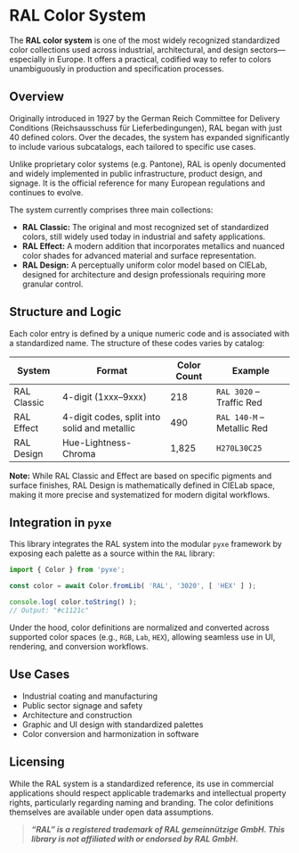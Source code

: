 # RAL Color System

The **RAL color system** is one of the most widely recognized standardized color collections used across industrial, architectural, and design sectors—especially in Europe. It offers a practical, codified way to refer to colors unambiguously in production and specification processes.

## Overview

Originally introduced in 1927 by the German Reich Committee for Delivery Conditions (Reichsausschuss für Lieferbedingungen), RAL began with just 40 defined colors. Over the decades, the system has expanded significantly to include various subcatalogs, each tailored to specific use cases.

Unlike proprietary color systems (e.g. Pantone), RAL is openly documented and widely implemented in public infrastructure, product design, and signage. It is the official reference for many European regulations and continues to evolve.

The system currently comprises three main collections:

- **RAL Classic:** The original and most recognized set of standardized colors, still widely used today in industrial and safety applications.
- **RAL Effect:** A modern addition that incorporates metallics and nuanced color shades for advanced material and surface representation.
- **RAL Design:** A perceptually uniform color model based on CIELab, designed for architecture and design professionals requiring more granular control.

## Structure and Logic

Each color entry is defined by a unique numeric code and is associated with a standardized name. The structure of these codes varies by catalog:

| System      | Format                                       | Color Count | Example                    |
| ----------- | -------------------------------------------- | ----------- | -------------------------- |
| RAL Classic | 4-digit (1xxx–9xxx)                          |         218 | `RAL 3020` – Traffic Red   |
| RAL Effect  | 4-digit codes, split into solid and metallic |         490 | `RAL 140-M` – Metallic Red |
| RAL Design  | Hue-Lightness-Chroma                         |       1,825 | `H270L30C25`               |

**Note:** While RAL Classic and Effect are based on specific pigments and surface finishes, RAL Design is mathematically defined in CIELab space, making it more precise and systematized for modern digital workflows.

## Integration in `pyxe`

This library integrates the RAL system into the modular `pyxe` framework by exposing each palette as a source within the `RAL` library:

```ts
import { Color } from 'pyxe';

const color = await Color.fromLib( 'RAL', '3020', [ 'HEX' ] );

console.log( color.toString() );
// Output: "#c1121c"
```

Under the hood, color definitions are normalized and converted across supported color spaces (e.g., `RGB`, `Lab`, `HEX`), allowing seamless use in UI, rendering, and conversion workflows.

## Use Cases

- Industrial coating and manufacturing
- Public sector signage and safety
- Architecture and construction
- Graphic and UI design with standardized palettes
- Color conversion and harmonization in software

## Licensing

While the RAL system is a standardized reference, its use in commercial applications should respect applicable trademarks and intellectual property rights, particularly regarding naming and branding. The color definitions themselves are available under open data assumptions.

> ***“RAL” is a registered trademark of RAL gemeinnützige GmbH. This library is not affiliated with or endorsed by RAL GmbH.***